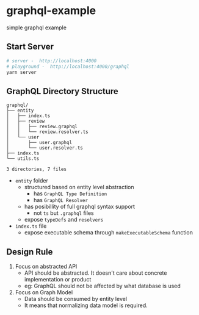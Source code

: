 # graphql-example
simple graphql example

## Start Server
```sh
# server -  http://localhost:4000
# playground -  http://localhost:4000/graphql
yarn server
```

## GraphQL Directory Structure

```text
graphql/
├── entity
│   ├── index.ts
│   ├── review
│   │   ├── review.graphql
│   │   └── review.resolver.ts
│   └── user
│       ├── user.graphql
│       └── user.resolver.ts
├── index.ts
└── utils.ts

3 directories, 7 files

```

- `entity` folder
  - structured based on entity level abstraction
    - has `GraphQL Type Definition`
    - has `GraphQL Resolver`
  - has posibillity of full graphql syntax support
    - not `ts` but `.graphql` files
  - expose `typeDefs` and `resolvers`
- `index.ts` file
  - expose executable schema through `makeExecutableSchema` function



## Design Rule

1. Focus on abstracted API
   - API should be abstracted. It doesn't care about concrete implementation or product
   - eg: GraphQL should not be affected by what database is used
2. Focus on Graph Model
   - Data should be consumed by entity level
   - It means that normalizing data model is required.